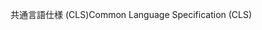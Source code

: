 <span data-ttu-id="875aa-101">共通言語仕様 (CLS)</span><span class="sxs-lookup"><span data-stu-id="875aa-101">Common Language Specification (CLS)</span></span>